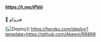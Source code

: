 ##### https://t.me/iPiiiii
💸 هيروكو 

[![Deploy](https://www.herokucdn.com/deploy/button.svg)]( https://heroku.com/deploy?template=https://github.com/Akeeni/RR8R9
